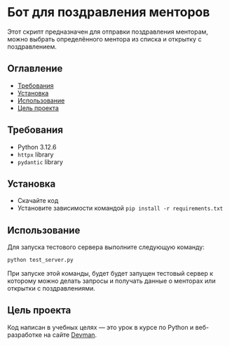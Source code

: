 # Бот для поздравления менторов

Этот скрипт предназначен для отправки поздравления менторам, можно выбрать определённого ментора из списка и открытку с поздравлением.

## Оглавление

- [Требования](#требования)
- [Установка](#установка)
- [Использование](#использование)
- [Цель проекта](#цель-проекта)


## Требования

- Python 3.12.6
- `httpx` library
- `pydantic` library


## Установка

- Скачайте код
- Установите зависимости командой `pip install -r requirements.txt`


## Использование
Для запуска тестового сервера выполните следующую команду:
```bash
python test_server.py
```
При запуске этой команды, будет будет запущен тестовый сервер к которому можно делать запросы и получать данные о менторах или открытки с поздравлениями.



## Цель проекта
Код написан в учебных целях — это урок в курсе по Python и веб-разработке на сайте [Devman](https://dvmn.org).



